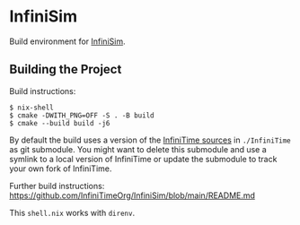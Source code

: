 # InfiniSim

Build environment for [InfiniSim](https://github.com/InfiniTimeOrg/InfiniSim).

## Building the Project

Build instructions:

```
$ nix-shell
$ cmake -DWITH_PNG=OFF -S . -B build
$ cmake --build build -j6
```

By default the build uses a version of the [InfiniTime sources](https://github.com/InfiniTimeOrg/InfiniTime) in `./InfiniTime` as git submodule. You might want to delete this submodule and use a symlink to a local version of InfiniTime or update the submodule to track your own fork of InfiniTime.

Further build instructions: https://github.com/InfiniTimeOrg/InfiniSim/blob/main/README.md

This `shell.nix` works with `direnv`.
